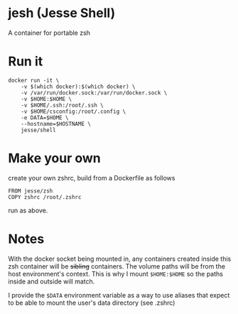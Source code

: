 # jesh (Jesse Shell)

A container for portable zsh

# Run it

    docker run -it \
        -v $(which docker):$(which docker) \
        -v /var/run/docker.sock:/var/run/docker.sock \
        -v $HOME:$HOME \
        -v $HOME/.ssh:/root/.ssh \
        -v $HOME/csconfig:/root/.config \
        -e DATA=$HOME \
        --hostname=$HOSTNAME \
        jesse/shell

# Make your own

create your own zshrc, build from a Dockerfile as follows

    FROM jesse/zsh
    COPY zshrc /root/.zshrc

run as above.

# Notes

With the docker socket being mounted in, any containers created inside this zsh
container will be ~~sibling~~ containers. The volume paths will be from the host
environment's context. This is why I mount `$HOME:$HOME` so the paths inside and
outside will match.

I provide the `$DATA` environment variable as a way to use aliases that expect
to be able to mount the user's data directory (see .zshrc)
